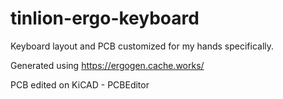 # tinlion-ergo-keyboard

Keyboard layout and PCB customized for my hands specifically.

Generated using https://ergogen.cache.works/

PCB edited on KiCAD - PCBEditor